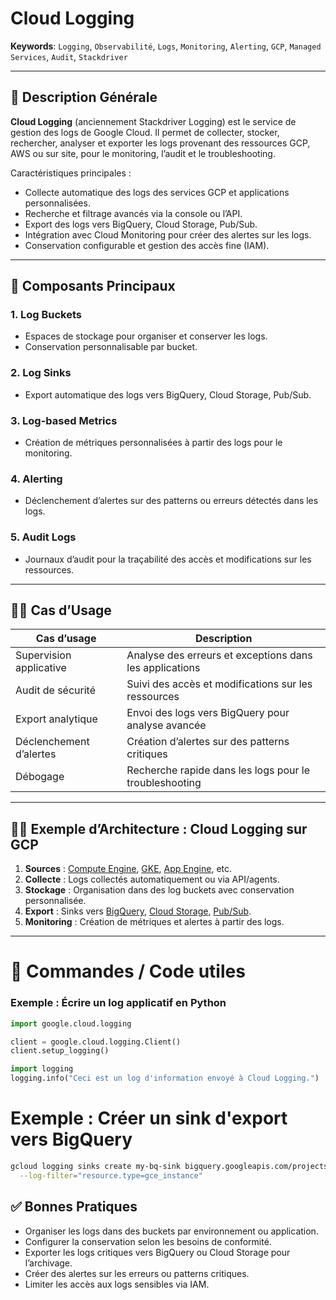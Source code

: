 # Cloud Logging

**Keywords**: `Logging`, `Observabilité`, `Logs`, `Monitoring`, `Alerting`, `GCP`, `Managed Services`, `Audit`, `Stackdriver`

---

## 🧠 Description Générale

**Cloud Logging** (anciennement Stackdriver Logging) est le service de gestion des logs de Google Cloud. Il permet de collecter, stocker, rechercher, analyser et exporter les logs provenant des ressources GCP, AWS ou sur site, pour le monitoring, l’audit et le troubleshooting.

Caractéristiques principales :
- Collecte automatique des logs des services GCP et applications personnalisées.
- Recherche et filtrage avancés via la console ou l’API.
- Export des logs vers BigQuery, Cloud Storage, Pub/Sub.
- Intégration avec Cloud Monitoring pour créer des alertes sur les logs.
- Conservation configurable et gestion des accès fine (IAM).

---

## 🧰 Composants Principaux

### 1. **Log Buckets**
- Espaces de stockage pour organiser et conserver les logs.
- Conservation personnalisable par bucket.

### 2. **Log Sinks**
- Export automatique des logs vers BigQuery, Cloud Storage, Pub/Sub.

### 3. **Log-based Metrics**
- Création de métriques personnalisées à partir des logs pour le monitoring.

### 4. **Alerting**
- Déclenchement d’alertes sur des patterns ou erreurs détectés dans les logs.

### 5. **Audit Logs**
- Journaux d’audit pour la traçabilité des accès et modifications sur les ressources.

---

## 🧑‍💼 Cas d’Usage

| Cas d’usage                         | Description |
|------------------------------------|-------------|
| Supervision applicative             | Analyse des erreurs et exceptions dans les applications |
| Audit de sécurité                   | Suivi des accès et modifications sur les ressources |
| Export analytique                   | Envoi des logs vers BigQuery pour analyse avancée |
| Déclenchement d’alertes             | Création d’alertes sur des patterns critiques |
| Débogage                            | Recherche rapide dans les logs pour le troubleshooting |

---

## 🧑‍🔬 Exemple d’Architecture : Cloud Logging sur GCP

1. **Sources** : [Compute Engine](../ComputeEngine/computeengine.md), [GKE](../KubernetesEngine/kubernetesengine.md), [App Engine](../AppEngine/appengine.md), etc.
2. **Collecte** : Logs collectés automatiquement ou via API/agents.
3. **Stockage** : Organisation dans des log buckets avec conservation personnalisée.
4. **Export** : Sinks vers [BigQuery](../BigQuery/bigquery.md), [Cloud Storage](../CloudStorage/cloudstorage.md), [Pub/Sub](../PubSub/pubsub.md).
5. **Monitoring** : Création de métriques et alertes à partir des logs.

---

# 🚀 Commandes / Code utiles

### Exemple : Écrire un log applicatif en Python

```python
import google.cloud.logging

client = google.cloud.logging.Client()
client.setup_logging()

import logging
logging.info("Ceci est un log d'information envoyé à Cloud Logging.")
```

# Exemple : Créer un sink d'export vers BigQuery

```bash
gcloud logging sinks create my-bq-sink bigquery.googleapis.com/projects/your-project/datasets/your_dataset \
  --log-filter="resource.type=gce_instance"
```

## ✅ Bonnes Pratiques

- Organiser les logs dans des buckets par environnement ou application.
- Configurer la conservation selon les besoins de conformité.
- Exporter les logs critiques vers BigQuery ou Cloud Storage pour l’archivage.
- Créer des alertes sur les erreurs ou patterns critiques.
- Limiter les accès aux logs sensibles via IAM.